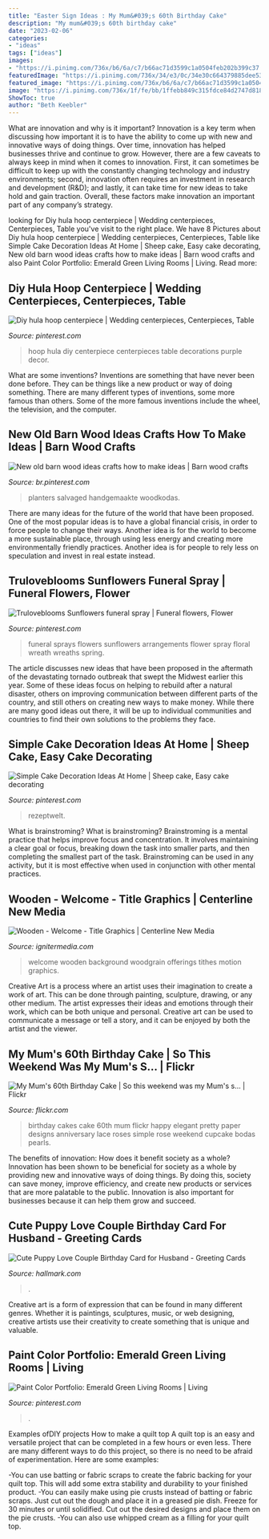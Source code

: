 ```yaml
---
title: "Easter Sign Ideas : My Mum&#039;s 60th Birthday Cake"
description: "My mum&#039;s 60th birthday cake"
date: "2023-02-06"
categories:
- "ideas"
tags: ["ideas"]
images:
- "https://i.pinimg.com/736x/b6/6a/c7/b66ac71d3599c1a0504feb202b399c37.jpg"
featuredImage: "https://i.pinimg.com/736x/34/e3/0c/34e30c664379885dee53a04159e60fba.jpg"
featured_image: "https://i.pinimg.com/736x/b6/6a/c7/b66ac71d3599c1a0504feb202b399c37.jpg"
image: "https://i.pinimg.com/736x/1f/fe/bb/1ffebb849c315fdce84d2747d8181bb8.jpg"
ShowToc: true
author: "Beth Keebler"
---
```



What are innovation and why is it important?
Innovation is a key term when discussing how important it is to have the ability to come up with new and innovative ways of doing things. Over time, innovation has helped businesses thrive and continue to grow. However, there are a few caveats to always keep in mind when it comes to innovation. First, it can sometimes be difficult to keep up with the constantly changing technology and industry environments; second, innovation often requires an investment in research and development (R&D); and lastly, it can take time for new ideas to take hold and gain traction. Overall, these factors make innovation an important part of any company’s strategy.

	

		
looking for Diy hula hoop centerpiece | Wedding centerpieces, Centerpieces, Table you've visit to the right place. We have 8 Pictures about Diy hula hoop centerpiece | Wedding centerpieces, Centerpieces, Table like Simple Cake Decoration Ideas At Home | Sheep cake, Easy cake decorating, New old barn wood ideas crafts how to make ideas | Barn wood crafts and also Paint Color Portfolio: Emerald Green Living Rooms | Living. Read more:
		
    
## Diy Hula Hoop Centerpiece | Wedding Centerpieces, Centerpieces, Table

<img loading=lazy src="https://i.pinimg.com/736x/2a/97/3f/2a973fb2d4b0330c8831306c51553702.jpg" onerror="this.onerror=null;this.src='https://tse1.mm.bing.net/th?id=OIP.9TBShKzK3RwNj82ya7IekwHaJ3&amp;pid=15.1';" alt="Diy hula hoop centerpiece | Wedding centerpieces, Centerpieces, Table">

_Source: pinterest.com_

>hoop hula diy centerpiece centerpieces table decorations purple decor. 

	

What are some inventions?
Inventions are something that have never been done before. They can be things like a new product or way of doing something. There are many different types of inventions, some more famous than others. Some of the more famous inventions include the wheel, the television, and the computer.

    
## New Old Barn Wood Ideas Crafts How To Make Ideas | Barn Wood Crafts

<img loading=lazy src="https://i.pinimg.com/736x/34/53/e7/3453e7f142d1b098f7eec0533d057af6.jpg" onerror="this.onerror=null;this.src='https://tse2.mm.bing.net/th?id=OIP.t1WO2wfJhTK_4c07n_tmbAAAAA&amp;pid=15.1';" alt="New old barn wood ideas crafts how to make ideas | Barn wood crafts">

_Source: br.pinterest.com_

>planters salvaged handgemaakte woodkodas. 

	

There are many ideas for the future of the world that have been proposed. One of the most popular ideas is to have a global financial crisis, in order to force people to change their ways. Another idea is for the world to become a more sustainable place, through using less energy and creating more environmentally friendly practices. Another idea is for people to rely less on speculation and invest in real estate instead.

    
## Truloveblooms Sunflowers Funeral Spray | Funeral Flowers, Flower

<img loading=lazy src="https://i.pinimg.com/736x/b6/6a/c7/b66ac71d3599c1a0504feb202b399c37.jpg" onerror="this.onerror=null;this.src='https://tse2.mm.bing.net/th?id=OIP.CnwoUOarU0gDURC50QQdeQHaJ3&amp;pid=15.1';" alt="Truloveblooms Sunflowers funeral spray | Funeral flowers, Flower">

_Source: pinterest.com_

>funeral sprays flowers sunflowers arrangements flower spray floral wreath wreaths spring. 

	

The article discusses new ideas that have been proposed in the aftermath of the devastating tornado outbreak that swept the Midwest earlier this year. Some of these ideas focus on helping to rebuild after a natural disaster, others on improving communication between different parts of the country, and still others on creating new ways to make money. While there are many good ideas out there, it will be up to individual communities and countries to find their own solutions to the problems they face.

    
## Simple Cake Decoration Ideas At Home | Sheep Cake, Easy Cake Decorating

<img loading=lazy src="https://i.pinimg.com/736x/1f/fe/bb/1ffebb849c315fdce84d2747d8181bb8.jpg" onerror="this.onerror=null;this.src='https://tse4.mm.bing.net/th?id=OIP.KWCcngDh1Bur6eWTetPZbQHaJ3&amp;pid=15.1';" alt="Simple Cake Decoration Ideas At Home | Sheep cake, Easy cake decorating">

_Source: pinterest.com_

>rezeptwelt. 

	

What is brainstroming?
What is brainstroming? Brainstroming is a mental practice that helps improve focus and concentration. It involves maintaining a clear goal or focus, breaking down the task into smaller parts, and then completing the smallest part of the task. Brainstroming can be used in any activity, but it is most effective when used in conjunction with other mental practices.

    
## Wooden - Welcome - Title Graphics | Centerline New Media

<img loading=lazy src="https://assets.ignitermedia.com/products/28980-wooden-welcome/preview/image" onerror="this.onerror=null;this.src='https://tse1.mm.bing.net/th?id=OIP.O6EStV89ENYfSJ6T_NIU-gHaEK&amp;pid=15.1';" alt="Wooden - Welcome - Title Graphics | Centerline New Media">

_Source: ignitermedia.com_

>welcome wooden background woodgrain offerings tithes motion graphics. 

	

Creative Art is a process where an artist uses their imagination to create a work of art. This can be done through painting, sculpture, drawing, or any other medium. The artist expresses their ideas and emotions through their work, which can be both unique and personal. Creative art can be used to communicate a message or tell a story, and it can be enjoyed by both the artist and the viewer.

    
## My Mum&#039;s 60th Birthday Cake | So This Weekend Was My Mum&#039;s S… | Flickr

<img loading=lazy src="https://live.staticflickr.com/8065/8217223273_1888ef7b08_b.jpg" onerror="this.onerror=null;this.src='https://tse2.mm.bing.net/th?id=OIP.U3hyV0fraAw4-PJrmacOcwHaKz&amp;pid=15.1';" alt="My Mum&#039;s 60th Birthday Cake | So this weekend was my Mum&#039;s s… | Flickr">

_Source: flickr.com_

>birthday cakes cake 60th mum flickr happy elegant pretty paper designs anniversary lace roses simple rose weekend cupcake bodas pearls. 

	

The benefits of innovation: How does it benefit society as a whole?
Innovation has been shown to be beneficial for society as a whole by providing new and innovative ways of doing things. By doing this, society can save money, improve efficiency, and create new products or services that are more palatable to the public. Innovation is also important for businesses because it can help them grow and succeed.

    
## Cute Puppy Love Couple Birthday Card For Husband - Greeting Cards

<img loading=lazy src="https://www.hallmark.com/dw/image/v2/AALB_PRD/on/demandware.static/-/Sites-hallmark-master/default/dwbb945b36/images/finished-goods/Cute-Puppy-Love-Couple-Birthday-Card-for-Husband-root-389LGE2014_PV.1.LGE2014.jpg_Source_Image.jpg" onerror="this.onerror=null;this.src='https://tse2.mm.bing.net/th?id=OIP.OvqxwEcKinys5429OpsTcgHaKz&amp;pid=15.1';" alt="Cute Puppy Love Couple Birthday Card for Husband - Greeting Cards">

_Source: hallmark.com_

>. 

	

Creative art is a form of expression that can be found in many different genres. Whether it is paintings, sculptures, music, or web designing, creative artists use their creativity to create something that is unique and valuable.

    
## Paint Color Portfolio: Emerald Green Living Rooms | Living

<img loading=lazy src="https://i.pinimg.com/736x/34/e3/0c/34e30c664379885dee53a04159e60fba.jpg" onerror="this.onerror=null;this.src='https://tse3.mm.bing.net/th?id=OIP.Q1GhmnrOi4o4iVJzynrekAHaLK&amp;pid=15.1';" alt="Paint Color Portfolio: Emerald Green Living Rooms | Living">

_Source: pinterest.com_

>. 

	

Examples ofDIY projects
How to make a quilt top
A quilt top is an easy and versatile project that can be completed in a few hours or even less. There are many different ways to do this project, so there is no need to be afraid of experimentation. Here are some examples: 

-You can use batting or fabric scraps to create the fabric backing for your quilt top. This will add some extra stability and durability to your finished product. 
-You can easily make using pie crusts instead of batting or fabric scraps. Just cut out the dough and place it in a greased pie dish. Freeze for 30 minutes or until solidified. Cut out the desired designs and place them on the pie crusts. 
-You can also use whipped cream as a filling for your quilt top.


